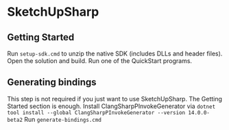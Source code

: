 # SketchUpSharp

## Getting Started
Run `setup-sdk.cmd` to unzip the native SDK (includes DLLs and header files).
Open the solution and build.
Run one of the QuickStart programs.

## Generating bindings
This step is not required if you just want to use SketchUpSharp. The Getting Started section is enough.
Install ClangSharpPInvokeGenerator via `dotnet tool install --global ClangSharpPInvokeGenerator --version 14.0.0-beta2`
Run `generate-bindings.cmd`
